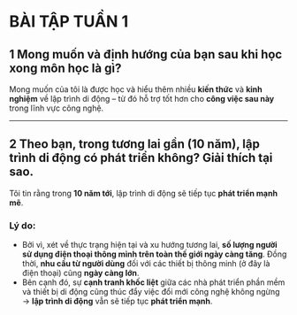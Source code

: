 # BÀI TẬP TUẦN 1

## 1️ Mong muốn và định hướng của bạn sau khi học xong môn học là gì?

Mong muốn của tôi là được học và hiểu thêm nhiều **kiến thức** và **kinh nghiệm** về lập trình di động – từ đó hỗ trợ tốt hơn cho **công việc sau này** trong lĩnh vực công nghệ.

---

## 2️ Theo bạn, trong tương lai gần (10 năm), lập trình di động có phát triển không? Giải thích tại sao.

Tôi tin rằng trong **10 năm tới**, lập trình di động sẽ tiếp tục **phát triển mạnh mẽ**.  

### Lý do:
- Bởi vì, xét về thực trạng hiện tại và xu hướng tương lai, **số lượng người sử dụng điện thoại thông minh trên toàn thế giới ngày càng tăng**. Đồng thời, **nhu cầu từ người dùng** đối với các thiết bị thông minh (ở đây là điện thoại) cũng **ngày càng lớn**.
- Bên cạnh đó, sự **cạnh tranh khốc liệt** giữa các nhà phát triển phần mềm và thiết bị di động cũng thúc đẩy việc đổi mới công nghệ không ngừng → **lập trình di động** vẫn sẽ tiếp tục **phát triển mạnh**.
